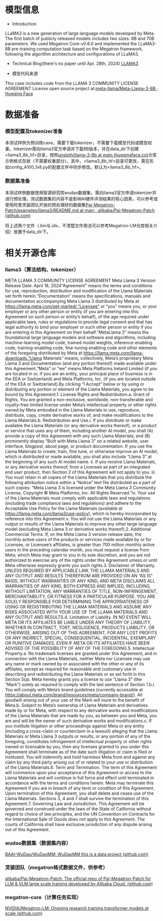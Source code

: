 # 模型信息
- Introduction

LLaMA3 is a new generation of large language models developed by Meta. The first batch of publicly released models includes two sizes: 8B and 70B parameters. We used Megatron Core-v0.6.0 and implemented the LLaMA3-8B pre-training computation task based on the Megatron framework, following the algorithm architecture and configurations of LLaMA3.

- Technical Blog(there's no paper until Apr. 28th, 2024)
  [LLAMA3](https://llama.meta.com/llama3/) 

- 模型代码来源 

This case includes code from the LLAMA 3 COMMUNITY LICENSE AGREEMENT License open source project at:[meta-llama/Meta-Llama-3-8B · Hugging Face](https://huggingface.co/meta-llama/Meta-Llama-3-8B)


# 数据准备

### 模型配置及tokenizer准备

本测试样例为预训练case，需要下载tokenizer，不需要下载模型代码或模型权重。tokenizer需向llama3官方申请并下载8B版本，并在data_dir下创建\<llama3_8b_hf\>目录，按照[unsloth/llama-3-8b at main (huggingface.co)](https://huggingface.co/unsloth/llama-3-8b/tree/main)仓库示例格式存放（不需要权重部分）。其中，\<llama3\_8b\_hf\>目录可更改，需在形如config\_A100\_1x8.py的配置文件中同步修改。默认为\<llama3\_8b\_hf\>。


### 数据集准备

本测试样例数据使用智源研究院wudao数据集，需向llama3官方申请tokenizer并进行预处理。测试数据集的内容不是影响AI硬件评测结果的核心因素，可以参考或使用阿里灵骏团队开放的预处理好的数据集[Pai-Megatron-Patch/examples/llama3/README.md at main · alibaba/Pai-Megatron-Patch (github.com)](https://github.com/alibaba/Pai-Megatron-Patch/blob/main/examples/llama3/README.md#%E6%95%B0%E6%8D%AE%E9%9B%86%E5%92%8C%E6%A8%A1%E5%9E%8B%E4%B8%8B%E8%BD%BD)

将上述两个文件（.bin与.idx，不清楚文件用法可以参考Megatron-LM仓库相关介绍）放置于data_dir下。

# 相关开源仓库

### llama3（算法结构、tokenizer）

META LLAMA 3 COMMUNITY LICENSE AGREEMENT
Meta Llama 3 Version Release Date: April 18, 2024“Agreement” means the terms and conditions for use, reproduction, distribution and modification of the Llama Materials set forth herein.“Documentation” means the specifications, manuals and documentation accompanying Meta Llama 3 distributed by Meta at https://llama.meta.com/get-started/.“Licensee” or “you” means you, or your employer or any other person or entity (if you are entering into this Agreement on such person or entity’s behalf), of the age required under applicable laws, rules or regulations to provide legal consent and that has legal authority to bind your employer or such other person or entity if you are entering in this Agreement on their behalf.“MetaLlama 3” means the foundational large language models and software and algorithms, including machine-learning model code, trained model weights, inference-enabling code, training-enabling code, fine-tuning enabling code and other elements of the foregoing distributed by Meta at https://llama.meta.com/llama-downloads.“Llama Materials” means, collectively, Meta’s proprietary Meta Llama 3 and Documentation (and any portion thereof) made available under this Agreement.“Meta” or “we” means Meta Platforms Ireland Limited (if you are located in or, if you are an entity, your principal place of business is in the EEA or Switzerland) and Meta Platforms, Inc. (if you are located outside of the EEA or Switzerland).By clicking “I Accept” below or by using or distributing any portion or element of the Llama Materials, you agree to be bound by this Agreement.1. License Rights and Redistribution.a. Grant of Rights. You are granted a non-exclusive, worldwide, non-transferable and royalty-free limited license under Meta’s intellectual property or other rights owned by Meta embodied in the Llama Materials to use, reproduce, distribute, copy, create derivative works of, and make modifications to the Llama Materials.b. Redistribution and Use.i. If you distribute or make available the Llama Materials (or any derivative works thereof), or a product or service that uses any of them, including another AI model, you shall (A) provide a copy of this Agreement with any such Llama Materials; and (B) prominently display “Built with Meta Llama 3” on a related website, user interface, blogpost, about page, or product documentation. If you use the Llama Materials to create, train, fine tune, or otherwise improve an AI model, which is distributed or made available, you shall also include “Llama 3” at the beginning of any such AI model name.
ii. If you receive Llama Materials, or any derivative works thereof, from a Licensee as part of an integrated end user product, then Section 2 of this Agreement will not apply to you.
iii. You must retain in all copies of the Llama Materials that you distribute the following attribution notice within a “Notice” text file distributed as a part of such copies: “Meta Llama 3 is licensed under the Meta Llama 3 Community License, Copyright © Meta Platforms, Inc. All Rights Reserved.”iv. Your use of the Llama Materials must comply with applicable laws and regulations (including trade compliance laws and regulations) and adhere to the Acceptable Use Policy for the Llama Materials (available at https://llama.meta.com/llama3/use-policy), which is hereby incorporated by reference into this Agreement.v. You will not use the Llama Materials or any output or results of the Llama Materials to improve any other large language model (excluding Meta Llama 3 or derivative works thereof).2. Additional Commercial Terms. If, on the Meta Llama 3 version release date, the monthly active users of the products or services made available by or for Licensee, or Licensee’s affiliates, is greater than 700 million monthly active users in the preceding calendar month, you must request a license from Meta, which Meta may grant to you in its sole discretion, and you are not authorized to exercise any of the rights under this Agreement unless or until Meta otherwise expressly grants you such rights.3. Disclaimer of Warranty. UNLESS REQUIRED BY APPLICABLE LAW, THE LLAMA MATERIALS AND ANY OUTPUT AND RESULTS THEREFROM ARE PROVIDED ON AN “AS IS” BASIS, WITHOUT WARRANTIES OF ANY KIND, AND META DISCLAIMS ALL WARRANTIES OF ANY KIND, BOTH EXPRESS AND IMPLIED, INCLUDING, WITHOUT LIMITATION, ANY WARRANTIES OF TITLE, NON-INFRINGEMENT, MERCHANTABILITY, OR FITNESS FOR A PARTICULAR PURPOSE. YOU ARE SOLELY RESPONSIBLE FOR DETERMINING THE APPROPRIATENESS OF USING OR REDISTRIBUTING THE LLAMA MATERIALS AND ASSUME ANY RISKS ASSOCIATED WITH YOUR USE OF THE LLAMA MATERIALS AND ANY OUTPUT AND RESULTS.4. Limitation of Liability. IN NO EVENT WILL META OR ITS AFFILIATES BE LIABLE UNDER ANY THEORY OF LIABILITY, WHETHER IN CONTRACT, TORT, NEGLIGENCE, PRODUCTS LIABILITY, OR OTHERWISE, ARISING OUT OF THIS AGREEMENT, FOR ANY LOST PROFITS OR ANY INDIRECT, SPECIAL, CONSEQUENTIAL, INCIDENTAL, EXEMPLARY OR PUNITIVE DAMAGES, EVEN IF META OR ITS AFFILIATES HAVE BEEN ADVISED OF THE POSSIBILITY OF ANY OF THE FOREGOING.5. Intellectual Property.a. No trademark licenses are granted under this Agreement, and in connection with the Llama Materials, neither Meta nor Licensee may use any name or mark owned by or associated with the other or any of its affiliates, except as required for reasonable and customary use in describing and redistributing the Llama Materials or as set forth in this Section 5(a). Meta hereby grants you a license to use “Llama 3” (the “Mark”) solely as required to comply with the last sentence of Section 1.b.i. You will comply with Meta’s brand guidelines (currently accessible at https://about.meta.com/brand/resources/meta/company-brand/). All goodwill arising out of your use of the Mark will inure to the benefit of Meta.b. Subject to Meta’s ownership of Llama Materials and derivatives made by or for Meta, with respect to any derivative works and modifications of the Llama Materials that are made by you, as between you and Meta, you are and will be the owner of such derivative works and modifications.c. If you institute litigation or other proceedings against Meta or any entity (including a cross-claim or counterclaim in a lawsuit) alleging that the Llama Materials or Meta Llama 3 outputs or results, or any portion of any of the foregoing, constitutes infringement of intellectual property or other rights owned or licensable by you, then any licenses granted to you under this Agreement shall terminate as of the date such litigation or claim is filed or instituted. You will indemnify and hold harmless Meta from and against any claim by any third party arising out of or related to your use or distribution of the Llama Materials.6. Term and Termination. The term of this Agreement will commence upon your acceptance of this Agreement or access to the Llama Materials and will continue in full force and effect until terminated in accordance with the terms and conditions herein. Meta may terminate this Agreement if you are in breach of any term or condition of this Agreement. Upon termination of this Agreement, you shall delete and cease use of the Llama Materials. Sections 3, 4 and 7 shall survive the termination of this Agreement.7. Governing Law and Jurisdiction. This Agreement will be governed and construed under the laws of the State of California without regard to choice of law principles, and the UN Convention on Contracts for the International Sale of Goods does not apply to this Agreement. The courts of California shall have exclusive jurisdiction of any dispute arising out of this Agreement.

### wudao数据集（数据集内容）

[BAAI-WuDao/WuDaoMM: WuDaoMM this is a data project (github.com)](https://github.com/BAAI-WuDao/WuDaoMM?tab=readme-ov-file)

### 灵骏团队（megatron格式数据文件，供参考）

[alibaba/Pai-Megatron-Patch: The official repo of Pai-Megatron-Patch for LLM & VLM large scale training developed by Alibaba Cloud. (github.com)](https://github.com/alibaba/Pai-Megatron-Patch/tree/main)

### megatron-core（计算任务实现）

[NVIDIA/Megatron-LM: Ongoing research training transformer models at scale (github.com)](https://github.com/NVIDIA/Megatron-LM/tree/main?tab=License-1-ov-file#readme)